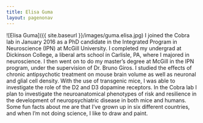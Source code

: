 ```yaml
---
title: Elisa Guma
layout: pagenonav
---
```

![Elisa Guma]({{ site.baseurl }}/images/guma.elisa.jpg)
I joined the Cobra lab in January 2016 as a PhD candidate in the Integrated Program in Neuroscience (IPN) at McGill University. I completed my undergrad at Dickinson College, a liberal arts school in Carlisle, PA, where I majored in neuroscience. I then went on to do my master’s degree at McGill in the IPN program, under the supervision of Dr. Bruno Giros. I studied the effects of chronic antipsychotic treatment on mouse brain volume as well as neuronal and glial cell density. With the use of transgenic mice, I was able to investigate the role of the D2 and D3 dopamine receptors.  In the Cobra lab I plan to investigate the neuroanatomical phenotypes of risk and resilience in the development of neuropsychiatric disease in both mice and humans. Some fun facts about me are that I’ve grown up in six different countries, and when I’m not doing science, I like to draw and paint.
